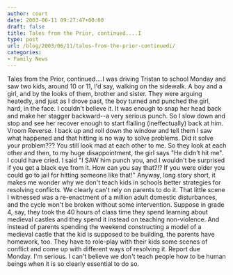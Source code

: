 ```yaml
---
author: court
date: 2003-06-11 09:27:47+00:00
draft: false
title: Tales from the Prior, continued....I
type: post
url: /blog/2003/06/11/tales-from-the-prior-continuedi/
categories:
- Family News
---
```


Tales from the Prior, continued....I was driving Tristan to school Monday and saw two kids, around 10 or 11, I'd say, walking on the sidewalk. A boy and a girl, and by the looks of them, brother and sister. They were arguing heatedly, and just as I drove past, the boy turned and punched the girl, hard, in the face. I couldn't believe it. It was enough to snap her head back and make her stagger backward--a very serious punch. So I slow down and stop and see her recover enough to start flailing (ineffectually) back at him. Vroom Reverse. I back up and roll down the window and tell them I saw what happened and that hitting is no way to solve problems. Did it solve your problem??? You still look mad at each other to me. So they look at each other and then, to my huge disappointment, the girl says "He didn't hit me". I could have cried. I said "I SAW him punch you, and I wouldn't be surprised if you get a black eye from it. How can you say that?!? If you were older you could go to jail for hitting someone like that!" Anyway, long story short, it makes me wonder why we don't teach kids in schools better strategies for resolving conflicts. We clearly can't rely on parents to do it. That little scene I witnessed was a re-enactment of a million adult domestic disturbances, and the cycle won't be broken without some intervention. Suppose in grade 4, say, they took the 40 hours of class time they spend learning about medieval castles and they spend it instead on teaching non-violence. And instead of parents spending the weekend constructing a model of a medieval castle that the kid is supposed to be building, the parents have homework, too. They have to role-play with their kids some scenes of conflict and come up with different ways of resolving it. Report due Monday. I'm serious. I can't believe we don't teach people how to be human beings when it is so clearly essential to do so.
